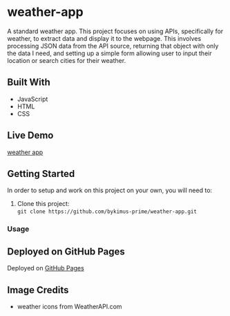 # weather-app

A standard weather app. This project focuses on using APIs, specifically for weather, to extract data and display it to the webpage. This involves processing JSON data from the API source, returning that object with only the data I need, and setting up a simple form allowing user to input their location or search cities for their weather.

## Built With 

- JavaScript
- HTML
- CSS

## Live Demo
[weather app](https://bykimus-prime.github.io/weather-app/)

## Getting Started

In order to setup and work on this project on your own, you will need to:

1. Clone this project:  
`git clone https://github.com/bykimus-prime/weather-app.git`

<!-- 2. Once you have cloned this project, you need to install npm and webpack. The required dependencies are:  
`npm install webpack webpack-cli --save-dev`. This will create the needed node_modules file in your project directory.

3. The package.json should be configured so that distribution files can be produced using:  
`npm run build` or your preferred method. -->

### Usage
<!-- ##### There is a default project to add todos. The user can create more todos and put them here or create their own projects.
- **All Tasks** - Shows all todos across all projects, including default.
- **Today** - Shows all todos with a due date of today's date.
- **Week** - Shows all todos with a due date that is within the next 7 days.
- **Add New Project** - Creates a new project that the user can add todos into.
- **Add New Task** - Creates a new todo item. -->

## Deployed on GitHub Pages

Deployed on [GitHub Pages](https://pages.github.com/)

## Image Credits

- weather icons from WeatherAPI.com